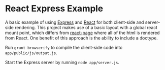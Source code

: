 # React Express Example

A basic example of using [Express](http://expressjs.com/) and [React](http://facebook.github.io/react/index.html) for both client-side and server-side rendering. This project makes use of a basic layout with a global react mount point, which differs from [react-page](https://github.com/facebook/react-page) where all of the html is rendered from React. One benefit of this approach is the ability to include a doctype.

Run `grunt browserify` to compile the client-side code into `app/public/js/output.js`.

Start the Express server by running `node app/server.js`.

